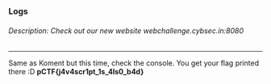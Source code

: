 ### Logs
###### Description: Check out our new website webchallenge.cybsec.in:8080

---
Same as Koment but this time, check the console. You get your flag printed there :D
**pCTF{j4v4scr1pt_1s_4ls0_b4d}**
